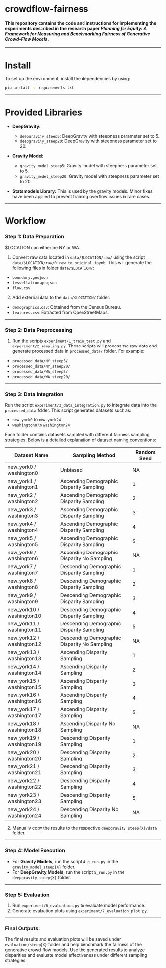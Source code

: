 # crowdflow-fairness
#### This repository contains the code and instructions for implementing the experiments described in the research paper *Planning for Equity: A Framework for Measuring and Benchmarking Fairness of Generative Crowd-Flow Models*.

---
# Install 
To set up the environment, install the dependencies by using: 
```bash
pip install -r requirements.txt
```
---


# Provided Libraries
- **DeepGravity:**
  - `deepgravity_steep5`: DeepGravity with steepness parameter set to 5.
  - `deepgravity_steep20`: DeepGravity with steepness parameter set to 20.

- **Gravity Model:**
  - `gravity_model_steep5`: Gravity model with steepness parameter set to 5.
  - `gravity_model_steep20`: Gravity model with steepness parameter set to 20.

- **Statsmodels Library:** This is used by the gravity models. Minor fixes have been applied to prevent training overflow issues in rare cases.

---

# Workflow

### Step 1: Data Preparation
$LOCATION can either be NY or WA. 
1. Convert raw data located in `data/$LOCATION/raw/` using the script `data/$LOCATION/raw/0_raw_to_original.ipynb`.
This will generate the following files in folder `data/$LOCATION/`:
- `boundary.geojson`
- `tessellation.geojson`
- `flow.csv`

2. Add external data to the `data/$LOCATION/` folder:
- `demographics.csv`: Obtained from the Census Bureau.
- `features.csv`: Extracted from OpenStreetMaps.

---

### Step 2: Data Preprocessing
1. Run the scripts `experiment/1_train_test.py` and `experiment/2_sampling.py`.
These scripts will process the raw data and generate processed data in `processed_data/` folder. 
For example:
- `processed_data/NY_steep5/`
- `processed_data/NY_steep20/`
- `processed_data/WA_steep5/`
- `processed_data/WA_steep20/`

---


### Step 3: Data Integration
Run the script `experiment/3_data_integration.py` to integrate data into the `processed_data` folder. This script generates datasets such as:
- `new_york0` to `new_york24`
- `washington0` to `washington24`

Each folder contains datasets sampled with different fairness sampling strategies. Below is a detailed explanation of dataset naming conventions:

| Dataset Name         | Sampling Method                                | Random Seed |
|----------------------|-----------------------------------------------|-------------|
| new_york0 / washington0 | Unbiased                                      | NA          |
| new_york1 / washington1 | Ascending Demographic Disparity Sampling      | 1           |
| new_york2 / washington2 | Ascending Demographic Disparity Sampling      | 2           |
| new_york3 / washington3 | Ascending Demographic Disparity Sampling      | 3           |
| new_york4 / washington4 | Ascending Demographic Disparity Sampling      | 4           |
| new_york5 / washington5 | Ascending Demographic Disparity Sampling      | 5           |
| new_york6 / washington6 | Ascending Demographic Disparity No Sampling   | NA          |
| new_york7 / washington7 | Descending Demographic Disparity Sampling     | 1           |
| new_york8 / washington8 | Descending Demographic Disparity Sampling     | 2           |
| new_york9 / washington9 | Descending Demographic Disparity Sampling     | 3           |
| new_york10 / washington10 | Descending Demographic Disparity Sampling   | 4           |
| new_york11 / washington11 | Descending Demographic Disparity Sampling   | 5           |
| new_york12 / washington12 | Descending Demographic Disparity No Sampling | NA          |
| new_york13 / washington13 | Ascending Disparity Sampling                 | 1           |
| new_york14 / washington14 | Ascending Disparity Sampling                 | 2           |
| new_york15 / washington15 | Ascending Disparity Sampling                 | 3           |
| new_york16 / washington16 | Ascending Disparity Sampling                 | 4           |
| new_york17 / washington17 | Ascending Disparity Sampling                 | 5           |
| new_york18 / washington18 | Ascending Disparity No Sampling              | NA          |
| new_york19 / washington19 | Descending Disparity Sampling                | 1           |
| new_york20 / washington20 | Descending Disparity Sampling                | 2           |
| new_york21 / washington21 | Descending Disparity Sampling                | 3           |
| new_york22 / washington22 | Descending Disparity Sampling                | 4           |
| new_york23 / washington23 | Descending Disparity Sampling                | 5           |
| new_york24 / washington24 | Descending Disparity No Sampling             | NA          |



2. Manually copy the results to the respective `deepgravity_steep{X}/data` folder.

---


### Step 4: Model Execution
- For **Gravity Models**, run the script `4_g_run.py` in the `gravity_model_steep{X}` folder.
- For **DeepGravity Models**, run the script `5_run.py` in the `deepgravity_steep{X}` folder.

---

### Step 5: Evaluation
1. Run `experiment/6_evaluation.py` to evaluate model performance.
2. Generate evaluation plots using `experiment/7_evaluation_plot.py`.
---

### Final Outputs:
The final results and evaluation plots will be saved under `evaluation/steep{X}` folder and help benchmark the fairness of the generative crowd-flow models. Use the generated results to analyze disparities and evaluate model effectiveness under different sampling strategies.


